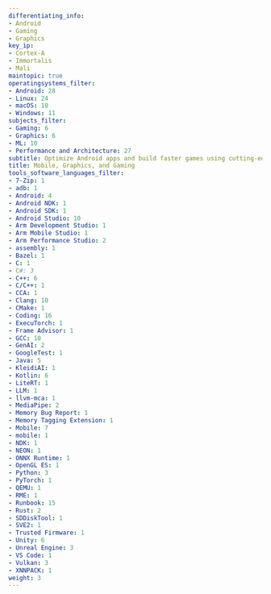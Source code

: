```yaml
---
differentiating_info:
- Android
- Gaming
- Graphics
key_ip:
- Cortex-A
- Immortalis
- Mali
maintopic: true
operatingsystems_filter:
- Android: 28
- Linux: 24
- macOS: 10
- Windows: 11
subjects_filter:
- Gaming: 6
- Graphics: 6
- ML: 10
- Performance and Architecture: 27
subtitle: Optimize Android apps and build faster games using cutting-edge Arm tech
title: Mobile, Graphics, and Gaming
tools_software_languages_filter:
- 7-Zip: 1
- adb: 1
- Android: 4
- Android NDK: 1
- Android SDK: 1
- Android Studio: 10
- Arm Development Studio: 1
- Arm Mobile Studio: 1
- Arm Performance Studio: 2
- assembly: 1
- Bazel: 1
- C: 1
- C#: 3
- C++: 6
- C/C++: 1
- CCA: 1
- Clang: 10
- CMake: 1
- Coding: 16
- ExecuTorch: 1
- Frame Advisor: 1
- GCC: 10
- GenAI: 2
- GoogleTest: 1
- Java: 5
- KleidiAI: 1
- Kotlin: 6
- LiteRT: 1
- LLM: 1
- llvm-mca: 1
- MediaPipe: 2
- Memory Bug Report: 1
- Memory Tagging Extension: 1
- Mobile: 7
- mobile: 1
- NDK: 1
- NEON: 1
- ONNX Runtime: 1
- OpenGL ES: 1
- Python: 3
- PyTorch: 1
- QEMU: 1
- RME: 1
- Runbook: 15
- Rust: 2
- SDDiskTool: 1
- SVE2: 1
- Trusted Firmware: 1
- Unity: 6
- Unreal Engine: 3
- VS Code: 1
- Vulkan: 3
- XNNPACK: 1
weight: 3
---
```


